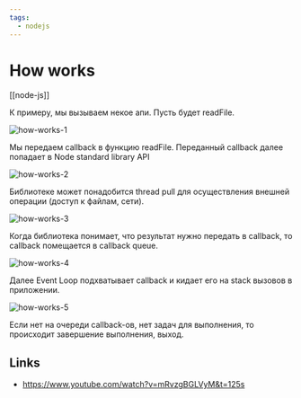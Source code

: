 ```yaml
---
tags: 
  - nodejs
---
```


# How works
[[node-js]]

К примеру, мы вызываем некое апи. Пусть будет readFile.

![how-works-1](how-works-1.png)

Мы передаем callback в функцию readFile. Переданный callback далее попадает в Node standard library API

![how-works-2](how-works-2.png)

Библиотеке может понадобится thread pull для осуществления внешней операции (доступ к файлам, сети).

![how-works-3](how-works-3.png)

Когда библиотека понимает, что результат нужно передать в callback, то callback помещается в callback queue.

![how-works-4](how-works-4.png)

Далее Event Loop подхватывает callback и кидает его на stack вызовов в приложении.

![how-works-5](how-works-5.png)

Если нет на очереди callback-ов, нет задач для выполнения, то происходит завершение выполнения, выход.

## Links

- https://www.youtube.com/watch?v=mRvzgBGLVyM&t=125s